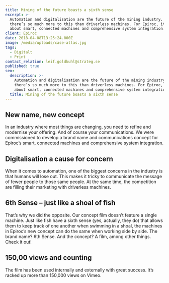 ```yaml
---
title: Mining of the future boasts a sixth sense
excerpt: >-
  Automation and digitalisation are the future of the mining industry. But
  there’s so much more to this than driverless machines. For Epiroc, it’s all
  about smart, connected machines and comprehensive system integration.
client: Epiroc
date: 2018-04-08T13:25:24.000Z
image: /media/uploads/case-atlas.jpg
tags:
  - Digitalt
  - Print
contact_relation: leif.goldkuhl@strateg.se
published: true
seo:
  description: >-
    Automation and digitalisation are the future of the mining industry. But
    there’s so much more to this than driverless machines. For Epiroc, it’s all
    about smart, connected machines and comprehensive system integration.
  title: Mining of the future boasts a sixth sense
---
```

## New name, new concept

In an industry where most things are changing, you need to refine and modernise your offering. And of course your communications. We were commissioned to develop a brand name and communications concept for Epiroc’s smart, connected machines and comprehensive system integration. 

## 

## Digitalisation a cause for concern

When it comes to automation, one of the biggest concerns in the industry is that humans will lose out. This makes it tricky to communicate the message of fewer people to those same people. At the same time, the competition are filling their marketing with driverless machines. 

## 

## 6th Sense – just like a shoal of fish 

That’s why we did the opposite. Our concept film doesn’t feature a single machine. Just like fish have a sixth sense (yes, actually, they do) that allows them to keep track of one another when swimming in a shoal, the machines in Epiroc’s new concept can do the same when working side by side. The brand name? 6th Sense. And the concept? A film, among other things. Check it out!  

## 

## 150,00 views and counting

The film has been used internally and externally with great success. It’s racked up more than 150,000 views on Vimeo.

##
